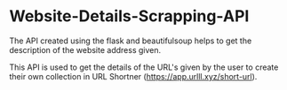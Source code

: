 # Website-Details-Scrapping-API
The API created using the flask and beautifulsoup helps to get the description of the website address given.

This API is used to get the details of the URL's given by the user to create their own collection in URL Shortner (https://app.urlll.xyz/short-url). 
